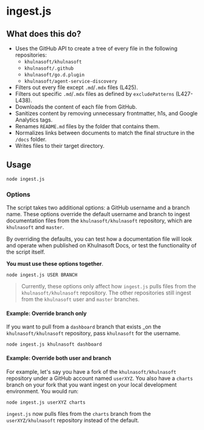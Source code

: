 # ingest.js

## What does this do?

- Uses the GitHub API to create a tree of every file in the following repositories:
  - `khulnasoft/khulnasoft`
  - `khulnasoft/.github`
  - `khulnasoft/go.d.plugin`
  - `khulnasoft/agent-service-discovery`
- Filters out every file except `.md`/`.mdx` files (L425).
- Filters out specific `.md`/`.mdx` files as defined by `excludePatterns` (L427-L438).
- Downloads the content of each file from GitHub.
- Sanitizes content by removing unnecessary frontmatter, h1s, and Google Analytics tags.
- Renames `README.md` files by the folder that contains them.
- Normalizes links between documents to match the final structure in the `/docs` folder.
- Writes files to their target directory.

## Usage

```
node ingest.js
```

### Options

The script takes two additional options: a GitHub username and a branch name. These options override the default
username and branch to ingest documentation files from the `khulnasoft/khulnasoft` repository, which are `khulnasoft` and
`master`.

By overriding the defaults, you can test how a documentation file will look and operate when published on Khulnasoft Docs,
or test the functionality of the script itself.

**You must use these options together**.

```
node ingest.js USER BRANCH
```

> Currently, these options only affect how `ingest.js` pulls files from the `khulnasoft/khulnasoft` repository. The other
> repositories still ingest from the `khulnasoft` user and `master` branches.

#### Example: Override branch only

If you want to pull from a `dashboard` branch that exists _on the `khulnasoft/khulnasoft` repository, pass `khulnasoft` for the
username.

```
node ingest.js khulnasoft dashboard
```

#### Example: Override both user and branch

For example, let's say you have a fork of the `khulnasoft/khulnasoft` repository under a GitHub account named `userXYZ`. You
also have a `charts` branch on your fork that you want ingest on your local development environment. You would run:

```
node ingest.js userXYZ charts
```

`ingest.js` now pulls files from the `charts` branch from the `userXYZ/khulnasoft` repository instead of the default.
